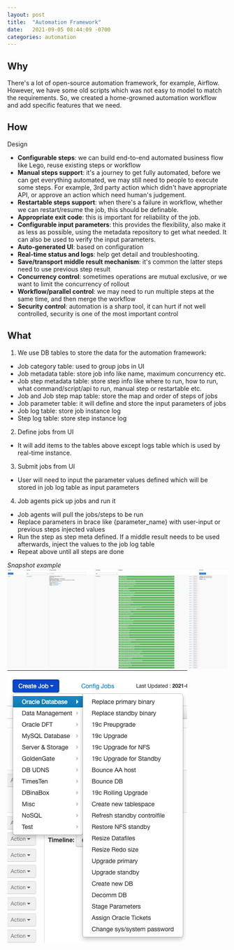 ```yaml
---
layout: post
title:  "Automation Framework"
date:   2021-09-05 08:44:09 -0700
categories: automation
---
```

## Why
There's a lot of open-source automation framework, for example, Airflow.
However, we have some old scripts which was not easy to model to match the requirements. So, we created a home-growned automation workflow and add specific features that we need.

## How
Design
- **Configurable steps**: we can build end-to-end automated business flow like Lego, reuse existing steps or workflow
- **Manual steps support**: it's a journey to get fully automated, before we can get everything automated, we may still need to people to execute some steps. For example, 3rd party action which didn't have appropriate API, or approve an action which need human's judgement.
- **Restartable steps support**: when there's a failure in workflow, whether we can restart/resume the job, this should be definable.
- **Appropriate exit code**: this is important for reliability of the job.
- **Configurable input parameters**: this provides the flexibility, also make it as less as possible, using the metadata repository to get what needed. It can also be used to verify the input parameters.
- **Auto-generated UI**: based on configuration
- **Real-time status and logs**: help get detail and troubleshooting.
- **Save/transport middle result mechanism**: it's common the latter steps need to use previous step result 
- **Concurrency control**: sometimes operations are mutual exclusive, or we want to limit the concurrency of rollout
- **Workflow/parallel control**: we may need to run multiple steps at the same time, and then merge the workflow
- **Security control**: automation is a sharp tool, it can hurt if not well controlled, security is one of the most important control

## What
1. We use DB tables to store the data for the automation framework:
- Job category table: used to group jobs in UI
- Job metadata table: store job info like name, maximum concurrency etc.
- Job step metadata table: store step info like where to run, how to run, what command/script/api to run, manual step or restartable etc.
- Job and Job step map table: store the map and order of steps of jobs
- Job parameter table: it will define and store the input parameters of jobs
- Job log table: store job instance log
- Step log table: store step instance log

2. Define jobs from UI
- It will add items to the tables above except logs table which is used by real-time instance.

3. Submit jobs from UI
- User will need to input the parameter values defined which will be stored in job log table as input parameters

4. Job agents pick up jobs and run it
- Job agents will pull the jobs/steps to be run
- Replace parameters in brace like {parameter_name} with user-input or previous steps injected values
- Run the step as step meta defined. If a middle result needs to be used afterwards, inject the values to the job log table
- Repeat above until all steps are done

*Snapshot example*
![Example](/img/automation-framework.png)
![Example](/img/automation-framework-menu.png)
